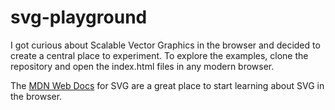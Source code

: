 # svg-playground
I got curious about Scalable Vector Graphics in the browser and decided to create a central place to experiment. To explore the examples, clone the repository and open the index.html files in any modern browser.  

The [MDN Web Docs](https://developer.mozilla.org/en-US/docs/Web/SVG) for SVG are a great place to start learning about SVG in the browser.